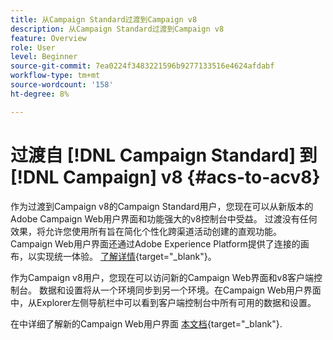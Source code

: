 ```yaml
---
title: 从Campaign Standard过渡到Campaign v8
description: 从Campaign Standard过渡到Campaign v8
feature: Overview
role: User
level: Beginner
source-git-commit: 7ea0224f3483221596b9277133516e4624afdabf
workflow-type: tm+mt
source-wordcount: '158'
ht-degree: 8%

---
```


# 过渡自 [!DNL Campaign Standard] 到 [!DNL Campaign] v8 {#acs-to-acv8}

作为过渡到Campaign v8的Campaign Standard用户，您现在可以从新版本的Adobe Campaign Web用户界面和功能强大的v8控制台中受益。 过渡没有任何效果，将允许您使用所有旨在简化个性化跨渠道活动创建的直观功能。 Campaign Web用户界面还通过Adobe Experience Platform提供了连接的画布，以实现统一体验。 [了解详情](https://experienceleague.adobe.com/zh-hans/docs/campaign-web/v8/release-notes/acs-migration){target="_blank"}。

作为Campaign v8用户，您现在可以访问新的Campaign Web界面和v8客户端控制台。 数据和设置将从一个环境同步到另一个环境。在Campaign Web用户界面中，从Explorer左侧导航栏中可以看到客户端控制台中所有可用的数据和设置。

在中详细了解新的Campaign Web用户界面 [本文档](https://experienceleague.adobe.com/docs/campaign-web/v8/campaign-web-home.html?lang=zh-Hans){target="_blank"}.




